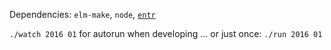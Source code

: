 Dependencies: `elm-make`, `node`, [`entr`](http://entrproject.org/)

`./watch 2016 01` for autorun when developing ... or just once: `./run 2016 01`

